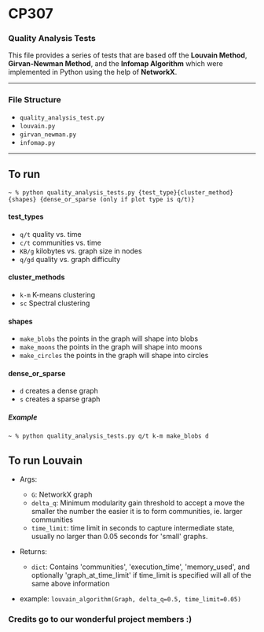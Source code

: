 # CP307

### Quality Analysis Tests

This file provides a series of tests that are based off the **Louvain Method**, **Girvan-Newman Method**, and the **Infomap Algorithm** which were implemented in Python using the help of **NetworkX**.  

---
### File Structure
- ```quality_analysis_test.py```
- ```louvain.py```
- ```girvan_newman.py```
- ```infomap.py```

---

## To run
```~ % python quality_analysis_tests.py {test_type}{cluster_method} {shapes} {dense_or_sparse (only if plot type is q/t)}```
#### test_types 
- ```q/t``` quality vs. time
- ```c/t``` communities vs. time
- ```KB/g``` kilobytes vs. graph size in nodes
- ```q/gd``` quality vs. graph difficulty
#### cluster_methods
- ```k-m``` K-means clustering
- ```sc``` Spectral clustering
#### shapes
- ```make_blobs``` the points in the graph will shape into blobs
- ```make_moons``` the points in the graph will shape into moons
- ```make_circles``` the points in the graph will shape into circles
#### dense_or_sparse
- ```d``` creates a dense graph
- ```s``` creates a sparse graph
##### Example
```~ % python quality_analysis_tests.py q/t k-m make_blobs d```


## To run Louvain 
* Args:
    - ```G```: NetworkX graph
    - ```delta_q```: Minimum modularity gain threshold to accept a move the 
                     smaller the number the easier it is to form communities, 
                     ie. larger communities 
    - ```time_limit```: time limit in seconds to capture intermediate state,   
                        usually no larger than 0.05 seconds for 'small' graphs.
   
* Returns:
    - ```dict```: Contains 'communities', 'execution_time', 'memory_used', 
            and optionally 'graph_at_time_limit' if time_limit is specified will all of the same above information

* example: ```louvain_algorithm(Graph, delta_q=0.5, time_limit=0.05)```


### Credits go to our wonderful project members :)